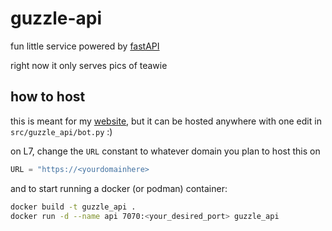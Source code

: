 # guzzle-api

fun little service powered by [fastAPI](https://github.com/tiangolo/fastapi)

right now it only serves pics of teawie

## how to host

this is meant for my [website](https://guzzle.gay/), but it can be hosted anywhere with one edit in `src/guzzle_api/bot.py` :)

on L7, change the `URL` constant to whatever domain you plan to host this on
```python
URL = "https://<yourdomainhere>
```

and to start running a docker (or podman) container:
```bash
docker build -t guzzle_api .
docker run -d --name api 7070:<your_desired_port> guzzle_api
```
